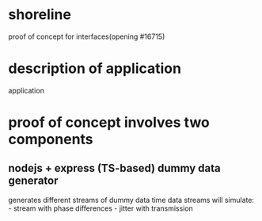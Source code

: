 # shoreline
proof of concept for interfaces(opening #16715)

# description of application
application 

# proof of concept involves two components

## nodejs + express (TS-based) dummy data generator
  generates different streams of dummy data
  time data streams will simulate:
    - stream with phase differences
    - jitter with transmission

